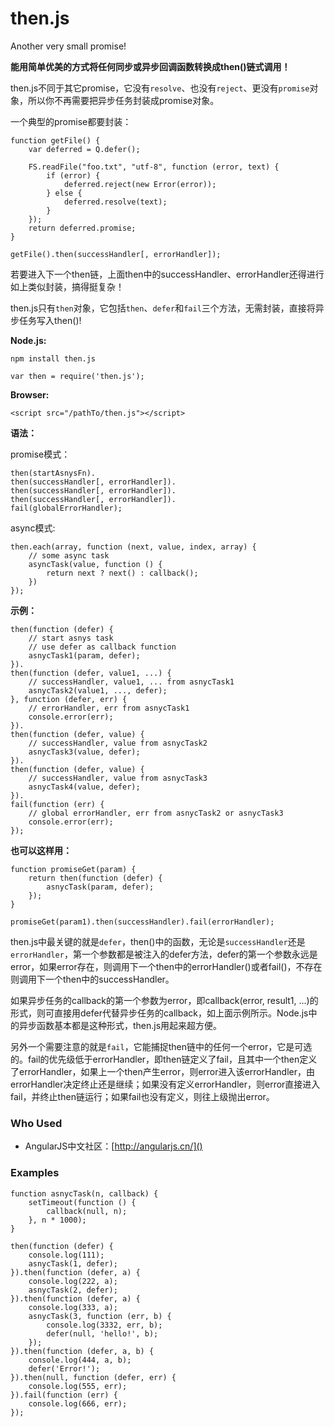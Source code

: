 then.js
====
Another very small promise!

**能用简单优美的方式将任何同步或异步回调函数转换成then()链式调用！**

then.js不同于其它promise，它没有`resolve`、也没有`reject`、更没有`promise`对象，所以你不再需要把异步任务封装成promise对象。

一个典型的promise都要封装：

    function getFile() {
        var deferred = Q.defer();

        FS.readFile("foo.txt", "utf-8", function (error, text) {
            if (error) {
                deferred.reject(new Error(error));
            } else {
                deferred.resolve(text);
            }
        });
        return deferred.promise;
    }

    getFile().then(successHandler[, errorHandler]);

若要进入下一个then链，上面then中的successHandler、errorHandler还得进行如上类似封装，搞得挺复杂！

then.js只有`then`对象，它包括`then`、`defer`和`fail`三个方法，无需封装，直接将异步任务写入then()!

**Node.js:**

    npm install then.js

    var then = require('then.js');

**Browser:**

    <script src="/pathTo/then.js"></script>


**语法：**

promise模式：

    then(startAsnysFn).
    then(successHandler[, errorHandler]).
    then(successHandler[, errorHandler]).
    then(successHandler[, errorHandler]).
    fail(globalErrorHandler);

async模式:

    then.each(array, function (next, value, index, array) {
        // some async task
        asyncTask(value, function () {
            return next ? next() : callback();
        })
    });

**示例：**

    then(function (defer) {
        // start asnys task
        // use defer as callback function
        asnycTask1(param, defer);
    }).
    then(function (defer, value1, ...) {
        // successHandler, value1, ... from asnycTask1
        asnycTask2(value1, ..., defer);
    }, function (defer, err) {
        // errorHandler, err from asnycTask1
        console.error(err);
    }).
    then(function (defer, value) {
        // successHandler, value from asnycTask2
        asnycTask3(value, defer);
    }).
    then(function (defer, value) {
        // successHandler, value from asnycTask3
        asnycTask4(value, defer);
    }).
    fail(function (err) {
        // global errorHandler, err from asnycTask2 or asnycTask3
        console.error(err);
    });

**也可以这样用：**

    function promiseGet(param) {
        return then(function (defer) {
            asnycTask(param, defer);
        });
    }

    promiseGet(param1).then(successHandler).fail(errorHandler);


then.js中最关键的就是`defer`，then()中的函数，无论是`successHandler`还是`errorHandler`，第一个参数都是被注入的defer方法，defer的第一个参数永远是error，如果error存在，则调用下一个then中的errorHandler()或者fail()，不存在则调用下一个then中的successHandler。

如果异步任务的callback的第一个参数为error，即callback(error, result1, ...)的形式，则可直接用defer代替异步任务的callback，如上面示例所示。Node.js中的异步函数基本都是这种形式，then.js用起来超方便。

另外一个需要注意的就是`fail`，它能捕捉then链中的任何一个error，它是可选的。fail的优先级低于errorHandler，即then链定义了fail，且其中一个then定义了errorHandler，如果上一个then产生error，则error进入该errorHandler，由errorHandler决定终止还是继续；如果没有定义errorHandler，则error直接进入fail，并终止then链运行；如果fail也没有定义，则往上级抛出error。


### Who Used

 + AngularJS中文社区：[http://angularjs.cn/]()

### Examples

    function asnycTask(n, callback) {
        setTimeout(function () {
            callback(null, n);
        }, n * 1000);
    }

    then(function (defer) {
        console.log(111);
        asnycTask(1, defer);
    }).then(function (defer, a) {
        console.log(222, a);
        asnycTask(2, defer);
    }).then(function (defer, a) {
        console.log(333, a);
        asnycTask(3, function (err, b) {
            console.log(3332, err, b);
            defer(null, 'hello!', b);
        });
    }).then(function (defer, a, b) {
        console.log(444, a, b);
        defer('Error!');
    }).then(null, function (defer, err) {
        console.log(555, err);
    }).fail(function (err) {
        console.log(666, err);
    });
